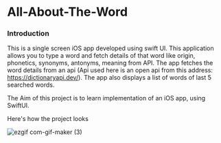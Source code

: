 # All-About-The-Word

<h3> Introduction </h3>

This is a single screen iOS app developed using swift UI. This application allows you to type a word and fetch details of that word like origin, phonetics, synonyms, antonyms, meaning from API. The app fetches the word details from an api (Api used here is an open api from this address: https://dictionaryapi.dev/). The app also displays a list of words of last 5 searched words.

The Aim of this project is to learn implementation of an iOS app, using SwiftUI.

Here's how the project looks

![ezgif com-gif-maker (3)](https://user-images.githubusercontent.com/47769641/140943030-41965cc0-7ab2-42f5-b4b0-7ed1af820385.gif)




